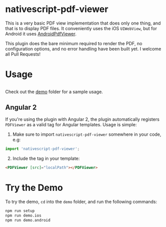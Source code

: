 # nativescript-pdf-viewer

This is a very basic PDF view implementation that does only one thing, and
that is to display PDF files. It conveniently uses the iOS `UIWebView`, but
for Android it uses [AndroidPdfViewer](https://github.com/barteksc/AndroidPdfViewer).

This plugin does the bare minimum required to render the PDF, no configuration
options, and no error handling have been built yet. I welcome all Pull Requests!

# Usage

##

Check out the [demo](./demo) folder for a sample usage.

## Angular 2

If you're using the plugin with Angular 2, the plugin automatically registers
`PDFViewer` as a valid tag for Angular templates. Usage is simple:

1. Make sure to import `nativescript-pdf-viewer` somewhere in your code, e.g:

  ```ts
  import 'nativescript-pdf-viewer';
  ```

2. Include the tag in your template:

  ```html
  <PDFViewer [src]="localPath"></PDFViewer>
  ```

# Try the Demo

To try the demo, `cd` into the `demo` folder, and run the following commands:

```sh
npm run setup
npm run demo.ios
npm run demo.android
```
